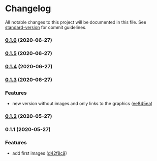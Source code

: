 # Changelog

All notable changes to this project will be documented in this file. See [standard-version](https://github.com/conventional-changelog/standard-version) for commit guidelines.

### [0.1.6](https://github.com/NicolaiSchmid/undraw/compare/v0.1.5...v0.1.6) (2020-06-27)

### [0.1.5](https://github.com/NicolaiSchmid/undraw/compare/v0.1.4...v0.1.5) (2020-06-27)

### [0.1.4](https://github.com/NicolaiSchmid/undraw/compare/v0.1.3...v0.1.4) (2020-06-27)

### [0.1.3](https://github.com/NicolaiSchmid/undraw/compare/v0.1.2...v0.1.3) (2020-06-27)


### Features

* new version without images and only links to the graphics ([ee845ea](https://github.com/NicolaiSchmid/undraw/commit/ee845ea165257b26b11a8ad79766cccaf33d50e5))

### [0.1.2](https://github.com/NicolaiSchmid/undraw/compare/v0.1.1...v0.1.2) (2020-05-27)

### 0.1.1 (2020-05-27)


### Features

* add first images ([d42f8c9](https://github.com/NicolaiSchmid/undraw/commit/d42f8c90b4e72cba0225f8c1669904331da2488c))

